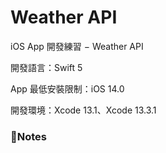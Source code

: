 # Weather API

iOS App 開發練習 − Weather API

開發語言：Swift 5

App 最低安裝限制：iOS 14.0

開發環境：Xcode 13.1、Xcode 13.3.1

### Notes
